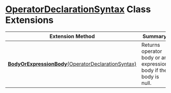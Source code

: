 # [OperatorDeclarationSyntax](https://docs.microsoft.com/en-us/dotnet/api/microsoft.codeanalysis.csharp.syntax.operatordeclarationsyntax) Class Extensions

| Extension Method | Summary |
| ---------------- | ------- |
| [**BodyOrExpressionBody**(OperatorDeclarationSyntax)](../../../../../Roslynator/CSharp/SyntaxExtensions/BodyOrExpressionBody/README.md#Roslynator_CSharp_SyntaxExtensions_BodyOrExpressionBody_Microsoft_CodeAnalysis_CSharp_Syntax_OperatorDeclarationSyntax_) | Returns operator body or an expression body if the body is null\. |

